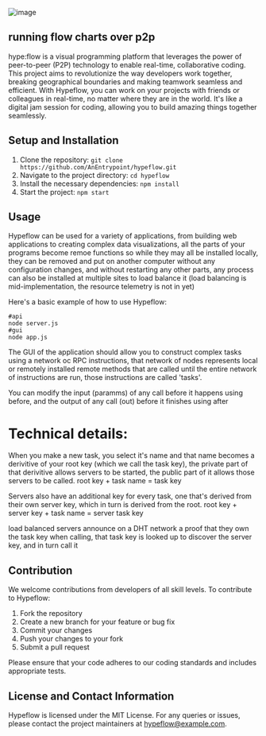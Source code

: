 ![image](https://media.discordapp.net/attachments/999723129687515246/1156380077454540910/Untitled-1.png?ex=6514c25e&is=651370de&hm=5acd7a54f9dc65454e1f39af5f01431577a9d4c3a0b63ec50f73dd541a80652f&=&width=470&height=102)


## running flow charts over p2p

hype:flow is a visual programming platform that leverages the power of peer-to-peer (P2P) technology to enable real-time, collaborative coding. This project aims to revolutionize the way developers work together, breaking geographical boundaries and making teamwork seamless and efficient. With Hypeflow, you can work on your projects with friends or colleagues in real-time, no matter where they are in the world. It's like a digital jam session for coding, allowing you to build amazing things together seamlessly.

## Setup and Installation

1. Clone the repository: `git clone https://github.com/AnEntrypoint/hypeflow.git`
2. Navigate to the project directory: `cd hypeflow`
3. Install the necessary dependencies: `npm install`
4. Start the project: `npm start`

## Usage

Hypeflow can be used for a variety of applications, from building web applications to creating complex data visualizations, all the parts of your programs become remoe functions so while they may all be installed locally, they can be removed and put on another computer without any configuration changes, and without restarting any other parts, any process can also be installed at multiple sites to load balance it (load balancing is mid-implementation, the resource telemetry is not in yet)

Here's a basic example of how to use Hypeflow:

```
#api
node server.js
#gui
node app.js 
```
The GUI of the application should allow you to construct complex tasks using a network oc RPC instructions, that network of nodes represents local or remotely installed remote methods that are called until the entire network of instructions are run, those instructions are called 'tasks'.

You can modify the input (paramms) of any call before it happens using before, and the output of any call (out) before it finishes using after

# Technical details:

When you make a new task, you select it's name and that name becomes a derivitive of your root key (which we call the task key), the private part of that derivitive allows servers to be started, the public part of it allows those servers to be called.
root key + task name = task key

Servers also have an additional key for every task, one that's derived from their own server key, which in turn is derived from the root.
root key + server key + task name = server task key

load balanced servers announce on a DHT network a proof that they own the task key
when calling, that task key is looked up to discover the server key, and in turn call it

## Contribution

We welcome contributions from developers of all skill levels. To contribute to Hypeflow:

1. Fork the repository
2. Create a new branch for your feature or bug fix
3. Commit your changes
4. Push your changes to your fork
5. Submit a pull request

Please ensure that your code adheres to our coding standards and includes appropriate tests.

## License and Contact Information

Hypeflow is licensed under the MIT License. For any queries or issues, please contact the project maintainers at hypeflow@example.com.

